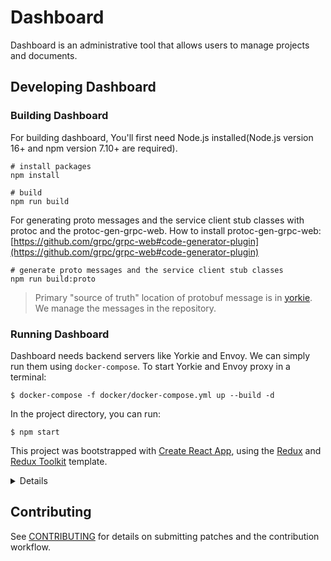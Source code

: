# Dashboard

Dashboard is an administrative tool that allows users to manage projects and documents.

## Developing Dashboard

### Building Dashboard

For building dashboard, You'll first need Node.js installed(Node.js version 16+ and npm version 7.10+ are required).

```
# install packages
npm install

# build
npm run build
```

For generating proto messages and the service client stub classes with protoc and the protoc-gen-grpc-web.
How to install protoc-gen-grpc-web: [https://github.com/grpc/grpc-web#code-generator-plugin](https://github.com/grpc/grpc-web#code-generator-plugin)

```
# generate proto messages and the service client stub classes
npm run build:proto
```

> Primary "source of truth" location of protobuf message is in [yorkie](https://github.com/yorkie-team/yorkie/tree/main/api). We manage the messages in the repository.

### Running Dashboard

Dashboard needs backend servers like Yorkie and Envoy. We can simply run them using `docker-compose`.
To start Yorkie and Envoy proxy in a terminal:

```
$ docker-compose -f docker/docker-compose.yml up --build -d
```

In the project directory, you can run:

```
$ npm start
```

This project was bootstrapped with [Create React App](https://github.com/facebook/create-react-app), using the [Redux](https://redux.js.org/) and [Redux Toolkit](https://redux-toolkit.js.org/) template.

<details>

## Available Scripts

In the project directory, you can run:

### `npm start`

Runs the app in the development mode.<br />
Open [http://localhost:3000](http://localhost:3000) to view it in the browser.

The page will reload if you make edits.<br />
You will also see any lint errors in the console.

### `npm test`

Launches the test runner in the interactive watch mode.<br />
See the section about [running tests](https://facebook.github.io/create-react-app/docs/running-tests) for more information.

### `npm run build`

Builds the app for production to the `build` folder.<br />
It correctly bundles React in production mode and optimizes the build for the best performance.

The build is minified and the filenames include the hashes.<br />
Your app is ready to be deployed!

See the section about [deployment](https://facebook.github.io/create-react-app/docs/deployment) for more information.

### `npm run eject`

**Note: this is a one-way operation. Once you `eject`, you can’t go back!**

If you aren’t satisfied with the build tool and configuration choices, you can `eject` at any time. This command will remove the single build dependency from your project.

Instead, it will copy all the configuration files and the transitive dependencies (webpack, Babel, ESLint, etc) right into your project so you have full control over them. All of the commands except `eject` will still work, but they will point to the copied scripts so you can tweak them. At this point you’re on your own.

You don’t have to ever use `eject`. The curated feature set is suitable for small and middle deployments, and you shouldn’t feel obligated to use this feature. However we understand that this tool wouldn’t be useful if you couldn’t customize it when you are ready for it.

## Learn More

You can learn more in the [Create React App documentation](https://facebook.github.io/create-react-app/docs/getting-started).

To learn React, check out the [React documentation](https://reactjs.org/).

</details>

## Contributing

See [CONTRIBUTING](CONTRIBUTING.md) for details on submitting patches and the contribution workflow.
